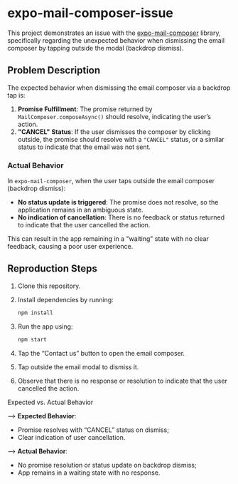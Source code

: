 # expo-mail-composer-issue

This project demonstrates an issue with the [expo-mail-composer](https://docs.expo.dev/versions/latest/sdk/mail-composer/) library, specifically regarding the unexpected behavior when dismissing the email composer by tapping outside the modal (backdrop dismiss).

## Problem Description

The expected behavior when dismissing the email composer via a backdrop tap is:

1. **Promise Fulfillment**: The promise returned by `MailComposer.composeAsync()` should resolve, indicating the user’s action.
2. **"CANCEL" Status**: If the user dismisses the composer by clicking outside, the promise should resolve with a `"CANCEL"` status, or a similar status to indicate that the email was not sent.

### Actual Behavior

In `expo-mail-composer`, when the user taps outside the email composer (backdrop dismiss):

- **No status update is triggered**: The promise does not resolve, so the application remains in an ambiguous state.
- **No indication of cancellation**: There is no feedback or status returned to indicate that the user cancelled the action.

This can result in the app remaining in a "waiting" state with no clear feedback, causing a poor user experience.

## Reproduction Steps

1. Clone this repository.
2. Install dependencies by running:

   ```bash
   npm install
    ```

3. Run the app using:

    ```bash
    npm start
    ```

4. Tap the “Contact us” button to open the email composer.
5. Tap outside the email modal to dismiss it.
6. Observe that there is no response or resolution to indicate that the user cancelled the action.

Expected vs. Actual Behavior

--> **Expected Behavior**:

- Promise resolves with “CANCEL” status on dismiss;
- Clear indication of user cancellation.

--> **Actual Behavior**:

- No promise resolution or status update on backdrop dismiss;
- App remains in a waiting state with no response.
